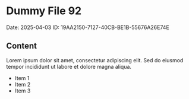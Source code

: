 # Dummy File 92

Date: 2025-04-03
ID: 19AA2150-7127-40CB-BE1B-55676A26E74E

## Content

Lorem ipsum dolor sit amet, consectetur adipiscing elit.
Sed do eiusmod tempor incididunt ut labore et dolore magna aliqua.

* Item 1
* Item 2
* Item 3
